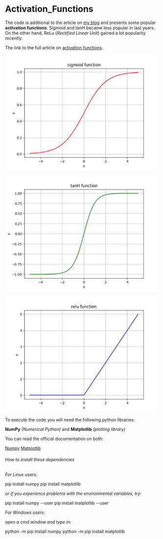 # Activation_Functions
The code is additional to the article on [my blog](https://siegel.work/blog/) and presents some popular **activation functions**. Sigmoid and tanH became less popular in last years. On the other hand, ReLu (*Rectified Linear Unit*) gained a lot popularity recently.

The link to the full article on [activation functions](https://siegel.work/blog/ActivationFunctions/).


![**Sigmoid Function**](sigmoid.png)


![**tanH Function**](tanH.png)


![**ReLu Function**](relu.png)



To execute the code you will need the following python libraries:

**NumPy** *(Numerical Python)* and
**Matplotlib** *(plotting library)*

You can read the official documentation on both:

[Numpy](https://docs.scipy.org/doc/numpy/index.html)
[Matplotlib](https://matplotlib.org/3.1.1/contents.html)


###### How to install these dependencies ###### 

*For Linux users:*

pip install numpy
pip install matplotlib

*or if you experience problems with the environmental variables, try:*

pip install numpy --user
pip install matplotlib --user


*For Windows users:*

*open a cmd window and type in:*

python -m pip install numpy
python -m pip install matplotlib
